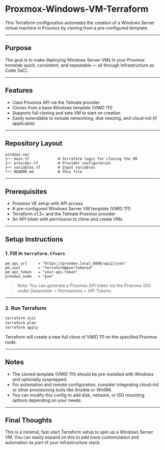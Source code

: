 # Proxmox-Windows-VM-Terraform

This Terraform configuration automates the creation of a Windows Server virtual machine in Proxmox by cloning from a pre-configured template.

---

## Purpose

The goal is to make deploying Windows Server VMs in your Proxmox homelab quick, consistent, and repeatable — all through Infrastructure as Code (IaC).

---

## Features

- Uses Proxmox API via the Telmate provider  
- Clones from a base Windows template (VMID 111)  
- Supports full cloning and sets VM to start on creation  
- Easily extendable to include networking, disk resizing, and cloud-init (if applicable)

---

## Repository Layout

```
windows-vm/
├── main.tf             # Terraform logic for cloning the VM
├── provider.tf         # Provider configuration
├── variables.tf        # Input variables
└── README.md           # This file
```

---

## Prerequisites

- Proxmox VE setup with API access  
- A pre-configured Windows Server VM template (VMID 111)  
- Terraform v1.3+ and the Telmate Proxmox provider  
- An API token with permission to clone and create VMs

---

## Setup Instructions

### 1. Fill in `terraform.tfvars`

```hcl
pm_api_url     = "https://proxmox.local:8006/api2/json"
pm_user        = "terraform@pve!tokenid"
pm_api_token   = "your-api-token"
proxmox_node   = "pve"
```

> Note: You can generate a Proxmox API token via the Proxmox GUI under Datacenter > Permissions > API Tokens.

---

### 2. Run Terraform

```bash
terraform init
terraform plan
terraform apply
```

Terraform will create a new full clone of VMID 111 on the specified Proxmox node.

---

## Notes

- The cloned template (VMID 111) should be pre-installed with Windows and optionally sysprepped.
- For automation and remote configuration, consider integrating cloud-init or other provisioning tools like Ansible or WinRM.
- You can modify this config to add disk, network, or ISO mounting options depending on your needs.

---

## Final Thoughts

This is a minimal, fast-start Terraform setup to spin up a Windows Server VM. You can easily expand on this to add more customization and automation as part of your infrastructure stack.
